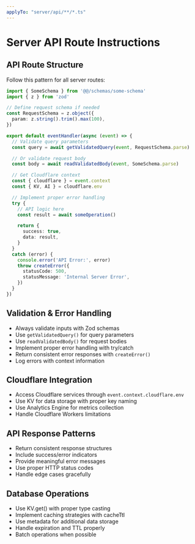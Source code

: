 ```yaml
---
applyTo: "server/api/**/*.ts"
---
```


# Server API Route Instructions

## API Route Structure
Follow this pattern for all server routes:

```typescript
import { SomeSchema } from '@@/schemas/some-schema'
import { z } from 'zod'

// Define request schema if needed
const RequestSchema = z.object({
  param: z.string().trim().max(100),
})

export default eventHandler(async (event) => {
  // Validate query parameters
  const query = await getValidatedQuery(event, RequestSchema.parse)

  // Or validate request body
  const body = await readValidatedBody(event, SomeSchema.parse)

  // Get Cloudflare context
  const { cloudflare } = event.context
  const { KV, AI } = cloudflare.env

  // Implement proper error handling
  try {
    // API logic here
    const result = await someOperation()

    return {
      success: true,
      data: result,
    }
  }
  catch (error) {
    console.error('API Error:', error)
    throw createError({
      statusCode: 500,
      statusMessage: 'Internal Server Error',
    })
  }
})
```

## Validation & Error Handling
- Always validate inputs with Zod schemas
- Use `getValidatedQuery()` for query parameters
- Use `readValidatedBody()` for request bodies
- Implement proper error handling with try/catch
- Return consistent error responses with `createError()`
- Log errors with context information

## Cloudflare Integration
- Access Cloudflare services through `event.context.cloudflare.env`
- Use KV for data storage with proper key naming
- Use Analytics Engine for metrics collection
- Handle Cloudflare Workers limitations

## API Response Patterns
- Return consistent response structures
- Include success/error indicators
- Provide meaningful error messages
- Use proper HTTP status codes
- Handle edge cases gracefully

## Database Operations
- Use KV.get() with proper type casting
- Implement caching strategies with cacheTtl
- Use metadata for additional data storage
- Handle expiration and TTL properly
- Batch operations when possible
